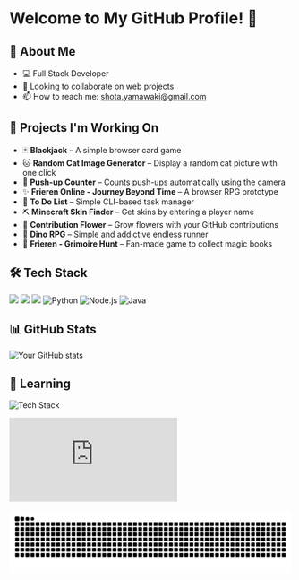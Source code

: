 # Welcome to My GitHub Profile! 👋

## 🚀 About Me
- 💻 Full Stack Developer
- 👯 Looking to collaborate on web projects
- 📫 How to reach me: shota.yamawaki@gmail.com

## 🌱 Projects I'm Working On

- 🃏 **Blackjack** – A simple browser card game  
- 🐱 **Random Cat Image Generator** – Display a random cat picture with one click  
- 💪 **Push-up Counter** – Counts push-ups automatically using the camera  
- ✨ **Frieren Online - Journey Beyond Time** – A browser RPG prototype  
- 📝 **To Do List** – Simple CLI-based task manager  
- ⛏️ **Minecraft Skin Finder** – Get skins by entering a player name  
- 🌸 **Contribution Flower** – Grow flowers with your GitHub contributions  
- 🦖 **Dino RPG** – Simple and addictive endless runner
- 📜 **Frieren - Grimoire Hunt** – Fan-made game to collect magic books  


## 🛠️ Tech Stack

<p>
  <img src="https://img.shields.io/badge/HTML5-E34F26?style=for-the-badge&logo=html5&logoColor=white">
  <img src="https://img.shields.io/badge/CSS3-1572B6?style=for-the-badge&logo=css3&logoColor=white">
  <img src="https://img.shields.io/badge/JavaScript-F7DF1E?style=for-the-badge&logo=javascript&logoColor=black">
  <img src="https://img.shields.io/badge/Python-3776AB?style=for-the-badge&logo=python&logoColor=white" alt="Python">
  <img src="https://img.shields.io/badge/Node.js-339933?style=for-the-badge&logo=node.js&logoColor=white" alt="Node.js">
  <img src="https://img.shields.io/badge/Java-007396?style=for-the-badge&logo=java&logoColor=white" alt="Java">
</p>


## 📊 GitHub Stats
![Your GitHub stats](https://github-readme-stats.vercel.app/api?username=imshota1009&show_icons=true&theme=radical)

## 🌱 Learning 
![Tech Stack](https://skillicons.dev/icons?i=c,java,python,javascript,html,css)

![](https://github-stats-evirunurm.vercel.app/api/languages.js?username=imshota1009)

![](https://raw.githubusercontent.com/imshota1009/imshota1009/output/github-contribution-grid-snake.svg)


